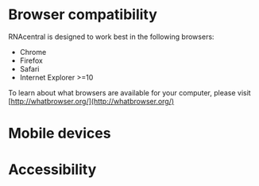 
# Browser compatibility

RNAcentral is designed to work best in the following browsers:

* Chrome
* Firefox
* Safari
* Internet Explorer >=10

To learn about what browsers are available for your computer, please visit [http://whatbrowser.org/](http://whatbrowser.org/)

# Mobile devices

# Accessibility
